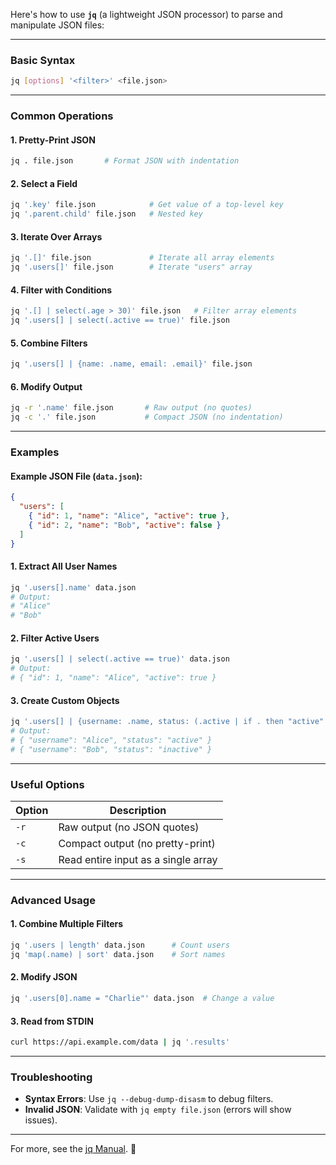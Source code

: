 Here's how to use **`jq`** (a lightweight JSON processor) to parse and manipulate JSON files:

---

### **Basic Syntax**
```bash
jq [options] '<filter>' <file.json>
```

---

### **Common Operations**

#### **1. Pretty-Print JSON**
```bash
jq . file.json       # Format JSON with indentation
```

#### **2. Select a Field**
```bash
jq '.key' file.json            # Get value of a top-level key
jq '.parent.child' file.json   # Nested key
```

#### **3. Iterate Over Arrays**
```bash
jq '.[]' file.json             # Iterate all array elements
jq '.users[]' file.json        # Iterate "users" array
```

#### **4. Filter with Conditions**
```bash
jq '.[] | select(.age > 30)' file.json   # Filter array elements
jq '.users[] | select(.active == true)' file.json
```

#### **5. Combine Filters**
```bash
jq '.users[] | {name: .name, email: .email}' file.json
```

#### **6. Modify Output**
```bash
jq -r '.name' file.json       # Raw output (no quotes)
jq -c '.' file.json           # Compact JSON (no indentation)
```

---

### **Examples**

#### **Example JSON File (`data.json`)**:
```json
{
  "users": [
    { "id": 1, "name": "Alice", "active": true },
    { "id": 2, "name": "Bob", "active": false }
  ]
}
```

#### **1. Extract All User Names**
```bash
jq '.users[].name' data.json
# Output:
# "Alice"
# "Bob"
```

#### **2. Filter Active Users**
```bash
jq '.users[] | select(.active == true)' data.json
# Output:
# { "id": 1, "name": "Alice", "active": true }
```

#### **3. Create Custom Objects**
```bash
jq '.users[] | {username: .name, status: (.active | if . then "active" else "inactive" end)}' data.json
# Output:
# { "username": "Alice", "status": "active" }
# { "username": "Bob", "status": "inactive" }
```

---

### **Useful Options**
| Option | Description                      |
|--------|----------------------------------|
| `-r`   | Raw output (no JSON quotes)      |
| `-c`   | Compact output (no pretty-print) |
| `-s`   | Read entire input as a single array |

---

### **Advanced Usage**
#### **1. Combine Multiple Filters**
```bash
jq '.users | length' data.json      # Count users
jq 'map(.name) | sort' data.json    # Sort names
```

#### **2. Modify JSON**
```bash
jq '.users[0].name = "Charlie"' data.json  # Change a value
```

#### **3. Read from STDIN**
```bash
curl https://api.example.com/data | jq '.results'
```

---

### **Troubleshooting**
- **Syntax Errors**: Use `jq --debug-dump-disasm` to debug filters.
- **Invalid JSON**: Validate with `jq empty file.json` (errors will show issues).

---

For more, see the [jq Manual](https://stedolan.github.io/jq/manual/). 🚀
